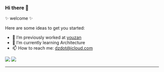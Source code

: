 ### Hi there 👋


✨ welcome ✨ 

Here are some ideas to get you started:

- 🔭 I’m previously worked at [youzan](https://github.com/youzan)
- 🌱 I’m currently learning Architecture
- 📫 How to reach me: dzdot@icloud.com


<div>
  <a align="left">
    <img src="https://github-readme-stats.vercel.app/api?username=daejong123&hide_border=true&show_icons=true&theme=vue&layout=compact"/>
  </a>

  <a align="right">
    <img src="https://github-readme-stats.vercel.app/api/top-langs/?username=daejong123&layout=compact&hide_border=true&bg_color=fff&count_private=true&include_all_commits=true" />
  </a>
</div>

<hr />

<!--
![visitors](https://visitor-badge.glitch.me/badge?page_id=daejong123.daejong123)
-->
